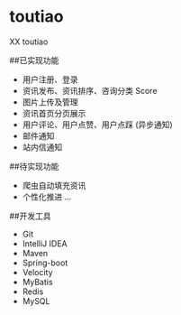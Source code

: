 # toutiao

XX toutiao

##已实现功能
- 用户注册、登录 
- 资讯发布、资讯排序、咨询分类 
  Score
- 图片上传及管理 
- 资讯首页分页展示 
- 用户评论、用户点赞、用户点踩 (异步通知)
- 邮件通知 
- 站内信通知 

##待实现功能
- 爬虫自动填充资讯
- 个性化推进
...

##开发工具
- Git
- IntelliJ IDEA
- Maven
- Spring-boot
- Velocity
- MyBatis
- Redis
- MySQL
